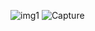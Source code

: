 ![img1](https://user-images.githubusercontent.com/67911302/115220310-02a30780-a126-11eb-8945-1295e9512988.PNG)
![Capture](https://user-images.githubusercontent.com/67911302/115220394-1ea6a900-a126-11eb-8fa7-529d04db5f2f.PNG)


